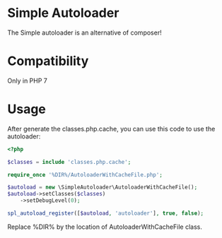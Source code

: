 # Simple Autoloader

The Simple autoloader is an alternative of composer!

# Compatibility

Only in PHP 7

# Usage

After generate the classes.php.cache, you can use this code to use the autoloader:

```php
<?php

$classes = include 'classes.php.cache';

require_once '%DIR%/AutoloaderWithCacheFile.php';

$autoload = new \SimpleAutoloader\AutoloaderWithCacheFile();
$autoload->setClasses($classes)
    ->setDebugLevel(0);

spl_autoload_register([$autoload, 'autoloader'], true, false);
```

Replace %DIR% by the location of AutoloaderWithCacheFile class.
